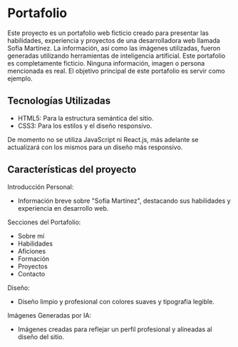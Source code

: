<h1>Portafolio</h1>
Este proyecto es un portafolio web ficticio creado para presentar las habilidades, experiencia y proyectos de una desarrolladora web llamada Sofía Martínez.
La información, así como las imágenes utilizadas, fueron generadas utilizando herramientas de inteligencia artificial. Este portafolio es completamente ficticio.
Ninguna información, imagen o persona mencionada es real. El objetivo principal de este portafolio
es servir como ejemplo.

<h2>Tecnologías Utilizadas</h2>

- HTML5: Para la estructura semántica del sitio.
- CSS3: Para los estilos y el diseño responsivo.

De momento no se utiliza JavaScript ni React.js, más adelante se actualizará con los mismos para un diseño más responsivo.

<h2>Características del proyecto</h2>

Introducción Personal:
- Información breve sobre "Sofía Martínez", destacando sus habilidades y experiencia en desarrollo web.

Secciones del Portafolio:
- Sobre mí
- Habilidades
- Aficiones
- Formación
- Proyectos
- Contacto

Diseño:
- Diseño limpio y profesional con colores suaves y tipografía legible.

Imágenes Generadas por IA:
- Imágenes creadas para reflejar un perfil profesional y alineadas al diseño del sitio.
